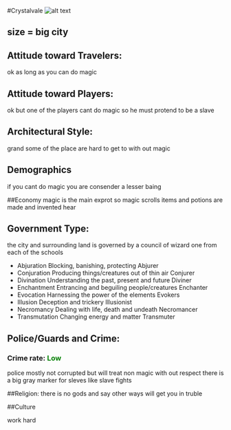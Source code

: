#Crystalvale
![alt text](https://i.pinimg.com/736x/fc/4b/ef/fc4bef2e25027a0e21a21c9f2498421a--city-landscape-fantasy-world.jpg)
## size = big city
## Attitude toward Travelers:
ok as long as you can do magic
## Attitude toward Players:
ok but one of the players cant do magic so he must protend to be a slave

## Architectural Style:
grand some of the place are hard to get to with out magic

## Demographics
if you cant do magic you are consender a lesser baing

##Economy
magic is the main exprot
so magic scrolls items and potions are made and invented hear

## Government Type:

the city and surrounding land is governed by a council of wizard one from each of the schools
* Abjuration	Blocking, banishing, protecting	Abjurer
* Conjuration	Producing things/creatures out of thin air	Conjurer
* Divination	Understanding the past, present and future	Diviner
* Enchantment	Entrancing and beguiling people/creatures	Enchanter
* Evocation	Harnessing the power of the elements	Evokers
* Illusion	Deception and trickery	Illusionist
* Necromancy	Dealing with life, death and undeath	Necromancer
* Transmutation	Changing energy and matter	Transmuter

## Police/Guards and Crime:
### Crime rate: <span style="color:green">Low</span>
police mostly not corrupted but will treat non magic with out respect
there is a big gray marker for sleves like slave fights


##Religion:
there is no gods and say other ways will get you in truble

##Culture

work hard
